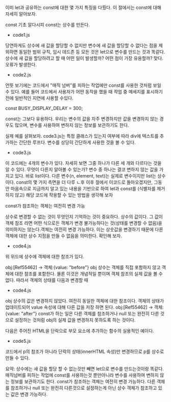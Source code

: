 이미 let과 공유하는 const에 대한 몇 가지 특징을 다뤘다. 이 절에서는 const에 대해 자세히 알아보자.

const 기초
알다시피 const는 상수를 만든다.

- code1.js

당연하게도 상수에 새 값을 할당할 수 없지만 변수에 새 값을 할당할 수 없다는 점을 제외하면 동일한 범위 규칙,
임시 데드존 등 모든 것은 let으로 변수를 만드는 것과 똑같다.
상수에 새 값을 할당하려고 할 때 어떤 일이 발생할까? 어떤 점이 가장 유용할까?
맞다. 오류가 발생한다.

- code2.js

언뜻 보기에는 코드에서 "매직 넘버"를 피하는 작업에만 const를 사용한 것처럼 보일 수 있다.
예를 들어 코드에서 사용자가 어떤 동작을 했을 때 작업 중 메세지를 표시하기 전에 일반적인 지연에 사용할 수있다.

const BUSY_DISPLAY_DELAY = 300;

const는 그보다 유용하다. 우리는 변수의 값을 자주 변경하지만 값을 변경하지 않는 경우도 많으며,
변수를 사용하여 변하지 않는 정보를 보관하기도 한다.

실제 예를 살펴보자. code3.js는 특정 클래스가 있는지 여부에 따라 div에 텍스트를 추가하는 간단한 루프다.
변수를 상당히 간단하게 사용한 것을 볼 수 있다.

- code3.js

이 코드에는 4개의 변수가 있다. 자세히 보면 그중 하나가 다른 세 개와 다르다는 것을 알 수 있다.
무엇이 다른지 알아볼 수 있는가?
변수 중 하나는 결코 변하지 않는 값을 가지고 있다. 바로 list이다. 다른 변수(n, element, text)는 실제로 변수이지만 list는 상수이다.
const의 몇 가지 측면을 더 다루 ㄴ후 이후 절에서 이코드로 돌아오겠지만,
그동안 마음속으로 지금까지 알고 있는 내용을 기반으로 하여 let과 const를 (식별자를 제거하지 않고) 해당 코드에 작용할 수 있는 방법을 생각해 보자

const가 참조하는 객체는 여전히 변경 가능

상수로 변경할 수 없는 것이 무엇인지 기억하는 것이 중요하다. 상수의 값이다.
그 값이 객체 참조 라면 어떤 식으로든 객체가 변경 불가능하다는 것(상태를 변경할 수 없음)을 의미하지는 않는다.객체는 여전히 변경 가능하다.
이는 상숫값을 변경하기 때문에 다른 객체에 대한 상수 지점을 만들 수 없음을 의미한다. 확인해 보자.

- code4.js

위 위드에 상수에 객체에 대한 참조가 있다.

obj:[Ref55462] -> 객체:{value: "before"}
obj 상수는 객체를 직접 포함하지 않고 객체에 대한 참조를 포함한다. 물론 이것은 개념적일 뿐이며 객체 참조의 실제 값을 볼 수 없다.
따라서 객체의 상태를 다음과 변경할 때

- code4.js

obj 상수의 값은 변경하지 않았다. 여전히 동일한 객체에 대한 참조이다. 객체의 상태가 업데이트되어 value 속성에 대해 다른 값을 저장 하면 된다.
obj:[Ref55462] -> 객체:{value: "after"}
const가 하는 일은 다른 객체를 참조하거나 null 또는 완전히 다른 것으로 설정하는 것처럼 obj의 실제 값을 변경하지 못하도록 하는 것이다.

다음은 주어진 HTML을 단락으로 부모 요소에 추가하는 함수의 실용적인 예이다.

- code5.js

코드에서 p의 참조가 아니라 단락의 상태(innerHTML 속성)만 변경하므로 p를 상수로 만들 수 있다.

요약:
상수에는 새 값을 할당 할 수 없는것만 빼면 let으로 변수를 만드는것이랑 똑같다.
매직넘버를 피하는 작업에 const를 사용하는것 뿐만아니라 변수를 사용하여 변하지 않는 정보를 보관하기도 한다.
const가 참조하는 객체는 여전히 변경 가능하다. 다른 객체를 참조하거나 null 또는 완전히 다른것으로 설정하는게 아닌
상수 객체가 참조하고 있는 값은 변경 가능하다.
